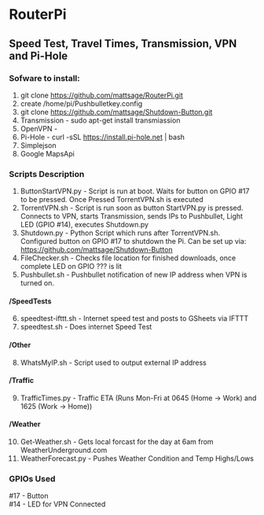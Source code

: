 # RouterPi
## Speed Test, Travel Times, Transmission, VPN and Pi-Hole  

### Sofware to install:  
1. git clone https://github.com/mattsage/RouterPi.git  
2. create /home/pi/Pushbulletkey.config  
3. git clone https://github.com/mattsage/Shutdown-Button.git  
4. Transmission - sudo apt-get install transmiassion  
5. OpenVPN -   
6. Pi-Hole - curl -sSL https://install.pi-hole.net | bash  
7. Simplejson
8. Google MapsApi

### Scripts Description  
1. ButtonStartVPN.py	- Script is run at boot. Waits for button on GPIO #17 to be pressed. Once Pressed TorrentVPN.sh is executed  
2. TorrentVPN.sh - Script is run soon as button StartVPN.py is pressed. Connects to VPN, starts Transmission, sends IPs to Pushbullet, Light LED (GPIO #14), executes Shutdown.py  
3. Shutdown.py	- Python Script which runs after TorrentVPN.sh. Configured button on GPIO #17 to shutdown the Pi. Can be set up via: https://github.com/mattsage/Shutdown-Button  
4. FileChecker.sh - Checks file location for finished downloads, once complete LED on GPIO ??? is lit  
5. Pushbullet.sh - Pushbullet notification of new IP address when VPN is turned on.   

####        /SpeedTests
6. speedtest-ifttt.sh - Internet speed test and posts to GSheets via IFTTT
7. speedtest.sh - Does internet Speed Test

####        /Other
8. WhatsMyIP.sh - Script used to output external IP address

####        /Traffic
9. TrafficTimes.py - Traffic ETA (Runs Mon-Fri at 0645 (Home -> Work) and 1625 (Work -> Home))

####        /Weather
10. Get-Weather.sh - Gets local forcast for the day at 6am from WeatherUnderground.com
11. WeatherForecast.py - Pushes Weather Condition and Temp Highs/Lows

### GPIOs Used  
 #17 - Button  
 #14 - LED for VPN Connected  
 
